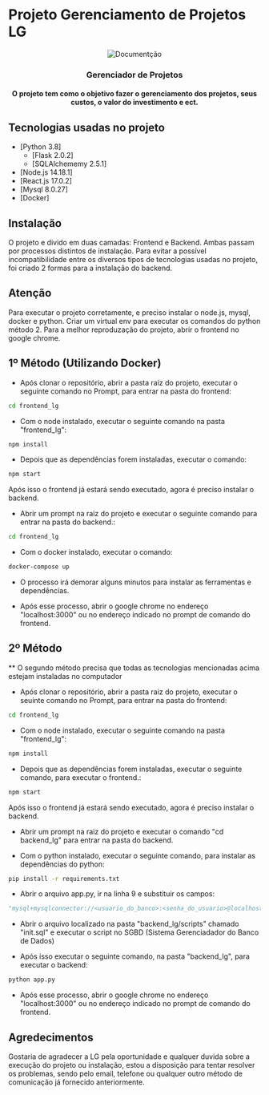 # Projeto Gerenciamento de Projetos LG

<p align="center">
    <img src="https://i.imgur.com/rSyq3MW.png" alt="Documentção"></a>
</p>

<h3 align="center">Gerenciador de Projetos</h3>

<h4 align="center">O projeto tem como o objetivo fazer o gerenciamento dos projetos, seus custos, o valor do investimento e ect.</h4>

## Tecnologias usadas no projeto

- [Python 3.8]
    - [Flask 2.0.2]
    - [SQLAlchememy 2.5.1]
- [Node.js 14.18.1]
- [React.js 17.0.2]
- [Mysql 8.0.27]
- [Docker]

## Instalação

O projeto e divido em duas camadas: Frontend e Backend. Ambas passam por processos distintos de instalação.
Para evitar a possível incompatibilidade entre os diversos tipos de tecnologias usadas no projeto, foi criado 2 formas para a instalação do backend.

## Atenção

Para executar o projeto corretamente, e preciso instalar o node.js, mysql, docker e python.
Criar um virtual env para executar os comandos do python método 2.
Para a melhor reproduzação do projeto, abrir o frontend no google chrome.

## 1º Método (Utilizando Docker)

- Após clonar o repositório, abrir a pasta raiz do projeto, executar o seguinte comando no Prompt, para entrar na pasta do frontend:

```bash
cd frontend_lg
``` 

- Com o node instalado, executar o seguinte comando na pasta "frontend_lg": 

```bash
npm install
``` 

- Depois que as dependências forem instaladas, executar o comando:

```bash
npm start
``` 

Após isso o frontend já estará sendo executado, agora é preciso instalar o backend.

- Abrir um prompt na raiz do projeto e executar o seguinte comando para entrar na pasta do backend.: 

```bash
cd frontend_lg
``` 

- Com o docker instalado, executar o comando:

```bash
docker-compose up
``` 

- O processo irá demorar alguns minutos para instalar as ferramentas e dependências.

- Após esse processo, abrir o google chrome no endereço "localhost:3000" ou no endereço indicado no prompt de comando do frontend.

## 2º Método

** O segundo método precisa que todas as tecnologias mencionadas acima estejam instaladas no computador

- Após clonar o repositório, abrir a pasta raiz do projeto, executar o seuinte comando no Prompt, para entrar na pasta do frontend:

```bash
cd frontend_lg
``` 


- Com o node instalado, executar o seguinte comando na pasta "frontend_lg": 

```bash
npm install
``` 

- Depois que as dependências forem instaladas, executar o seguinte comando, para executar o frontend.:

```bash
npm start
``` 

Após isso o frontend já estará sendo executado, agora é preciso instalar o backend.

- Abrir um prompt na raiz do projeto e executar o comando "cd backend_lg" para entrar na pasta do backend.

- Com o python instalado, executar o seguinte comando, para instalar as dependências do python: 

```bash
pip install -r requirements.txt
``` 

- Abrir o arquivo app.py, ir na linha 9 e substituir os campos:

```python
"mysql+mysqlconnector://<usuario_do_banco>:<senha_do_usuario>@localhost/test"
```

- Abrir o arquivo localizado na pasta "backend_lg/scripts" chamado "init.sql" e executar o script no SGBD (Sistema Gerenciadador do Banco de Dados)

- Após isso executar o seguinte comando, na pasta "backend_lg", para executar o backend:

```bash
python app.py
``` 

- Após esse processo, abrir o google chrome no endereço "localhost:3000" ou no endereço indicado no prompt de comando do frontend.

## Agredecimentos

Gostaria de agradecer a LG pela oportunidade e qualquer duvida sobre a execução do projeto ou instalação, estou a disposição para tentar resolver os problemas, sendo pelo email, telefone ou qualquer outro método de comunicação já fornecido anteriormente.



    
